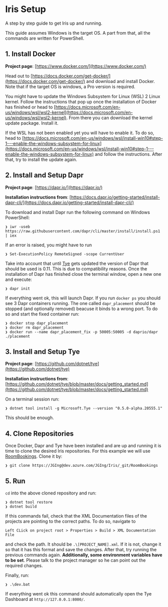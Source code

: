 # Iris Setup

A step by step guide to get Iris up and running.

This guide assumes Windows is the target OS. A part from that, all the commands are written for PowerShell.

## 1. Install Docker

**Project page**: [https://www.docker.com/](https://www.docker.com/)

Head out to [https://docs.docker.com/get-docker/](https://docs.docker.com/get-docker/) and download and install Docker.
Note that if the target OS is windows, a Pro version is required.

You might have to update the Windows Subsystem for Linux (WSL) 2 Linux kernel. Follow the instructions that pop up once the installation of Docker has finished or head to [https://docs.microsoft.com/en-us/windows/wsl/wsl2-kernel](https://docs.microsoft.com/en-us/windows/wsl/wsl2-kernel). From there you can download the kernel update package. Install it. 

If the WSL has not been enabled yet you will have to enable it. To do so, head to [https://docs.microsoft.com/en-us/windows/wsl/install-win10#step-1---enable-the-windows-subsystem-for-linux](https://docs.microsoft.com/en-us/windows/wsl/install-win10#step-1---enable-the-windows-subsystem-for-linux) and follow the instructions. After that, try to install the update again.

## 2. Install and Setup Dapr

**Project page**: [https://dapr.io/](https://dapr.io/)

**Installation instructions from**: [https://docs.dapr.io/getting-started/install-dapr-cli/](https://docs.dapr.io/getting-started/install-dapr-cli/)

To download and install Dapr run the following command on Windows PowerShell:

```PS
❯ iwr -useb https://raw.githubusercontent.com/dapr/cli/master/install/install.ps1 | iex
```

If an error is raised, you might have to run

```PS
❯ Set-ExecutionPolicy RemoteSigned -scope CurrentUser
```

Take into account that until [Tye](https://github.com/dotnet/tye) gets updated the version of Dapr that should be used is 0.11. This is due to compatibility reasons. Once the installation of Dapr has finished close the terminal window, open a new one and execute:

```PS
❯ dapr init
```

If everything went ok, this will launch Dapr. If you run `docker ps` you should see 3 Dapr containers running. The one called `dapr_placement` should be stopped (and optionally removed) beacuse it binds to a wrong port. To do so and start the fixed container run:

```PS
❯ docker stop dapr_placement
❯ docker rm dapr_placement
❯ docker run --name dapr_placement_fix -p 50005:50005 -d daprio/dapr ./placement
```

## 3. Install and Setup Tye

**Project page**: [https://github.com/dotnet/tye](https://github.com/dotnet/tye)

**Installation instructions from**: [https://github.com/dotnet/tye/blob/master/docs/getting_started.md](https://github.com/dotnet/tye/blob/master/docs/getting_started.md)

On a terminal session run:

```PS
❯ dotnet tool install -g Microsoft.Tye --version "0.5.0-alpha.20555.1"
```

This should be enough.

## 4. Clone Repositories

Once Docker, Dapr and Tye have been installed and are up and running it is time to clone the desired Iris repositories. For this example we will use [RoomBookings](https://dev.azure.com/JGIng/Iris/_git/RoomBookings). Clone it by:

```PS
❯ git clone https://JGIng@dev.azure.com/JGIng/Iris/_git/RoomBookings
```

## 5. Run

`cd` into the above cloned repository and run:

```PS
❯ dotnet tool restore
❯ dotnet build
```

If this commands fail, check that the XML Documentation files of the projects are pointing to the correct paths. To do so, navigate to
```
Left CLick on project root > Properties > Build > XML Documentation File
```
and check the path. It should be `.\[PROJECT_NAME].xml`. If it is not, change it so that it has this format and save the changes. After that, try running the previous commands again. **Additionally, some environment variables have to be set**. Please talk to the project manager so he can point out the required changes.

Finally, run:

```PS
❯ .\dev.bat
```

If everything went ok this command should automatically open the Tye Dashboard at `http://127.0.0.1:8000/`.

